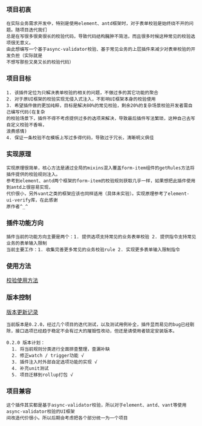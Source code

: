 ### 项目初衷
```
在实际业务需求开发中，特别是使用element、antd框架时，对于表单校验是始终绕不开的问题。随项目迭代我们
总是在写很多很臭很长的校验代码，导致代码结构臃肿不简洁，而且很多时候这种常见的校验选项很无意义。
由此想编写一个基于async-validator校验、基于常见业务的上层插件来减少对表单校验的开发负担（实际就是
不想写那些又臭又长的校验代码）
```

### 项目目标
```
1. 该插件定位为只解决表单校验的相关的问题，不做过多的其它功能的聚合
2. 对于原UI框架的校验实现无侵入式注入，不影响UI框架本身的校验使用
3. 希望插件做的更加纯粹，目标是解决80%的常见校验，剩余20%的复杂场景校验开发者需自己编写代码(在复杂
的校验场景下，插件不得不考虑提供过多的选项来解决，导致最后插件写法繁琐，这种自己去写自定义校验不香嘛，
浪费感情)
4. 保证一条校验不在模板上写过多得代码，导致过于冗长，清晰明义俱佳
```

### 实现原理
```
实现原理很简单，核心方法是通过全局的mixins混入覆盖form-item组件的getRules方法将插件提供的校验规则注入。
参考到element、antd两个框架的form-item的校验规则获取几乎一样，如果想把此插件使用到antd上很容易实现，
代价很小，另外vant之类的框架应该也同样适用（具体未实验）。实现原理参考了element-ui-verify库，在此感谢
原作者^_^
```

### 插件功能方向
```
插件当前的功能方向主要是两个：1. 提供选项支持常见的业务表单校验 2. 提供指令支持常见业务的表单输入限制
当前主要工作：1. 收集完善更多常见的业务校验rule 2. 实现更多表单输入限制指令
```

### 使用方法
[校验使用方法](https://github.com/a1067111756/vue-verify/tree/master/element-form-verify)

### 版本控制
[版本更新记录](https://github.com/a1067111756/vue-verify/tree/master/element-form-verify)
```
当前版本是0.2.0，经过几个项目的迭代测试，以及测试用例补全，插件显而易见的bug已经剔除，接口选项已经趋于稳定不会有过大的摧毁性改动，但还是请使用者锁定安装版本。

0.2.0 版本计划：
  1. 将当前规则分类进行全面排查整理，查漏补缺
  2. 修正watch / trigger功能 √
  3. 插件注入时外部自定选项功能的实现 √
  4. 补充unit测试
  5. 项目迁移到rollup打包 √
```

### 项目兼容
```
这个插件其实都是基于async-validator校验，所以对于element、antd、vant等使用async-validator校验的UI框架
间改造代价很小。所以后期会考虑把各个部分统一为一个项目
```
